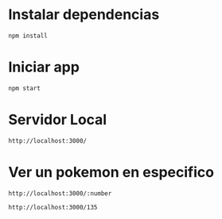 # Instalar dependencias

```npm install```

# Iniciar app

```npm start```

# Servidor Local

```http://localhost:3000/```

# Ver un pokemon en especifico

```http://localhost:3000/:number```

```http://localhost:3000/135```
